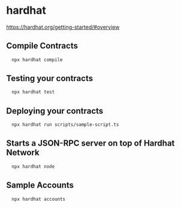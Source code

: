 # hardhat
https://hardhat.org/getting-started/#overview

## Compile Contracts
```zsh
  npx hardhat compile
```

## Testing your contracts
```zsh
  npx hardhat test
```

## Deploying your contracts
```zsh
  npx hardhat run scripts/sample-script.ts
```
## Starts a JSON-RPC server on top of Hardhat Network
```zsh
  npx hardhat node
```

## Sample Accounts
```zsh
  npx hardhat accounts
```
